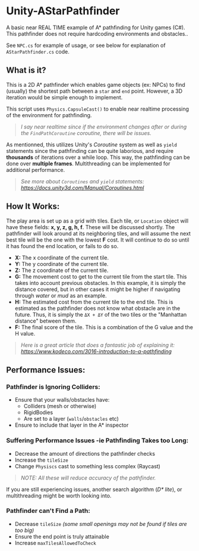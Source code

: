 # Unity-AStarPathfinder
A basic near REAL TIME example of A* pathfinding for Unity games (C#). <br>
This pathfinder does not require hardcoding environments and obstacles..

See `NPC.cs` for example of usage, or see below for explanation of `AStarPathfinder.cs` code.

## What is it?
This is a 2D A* pathfinder which enables game objects (ex: NPCs) to find (usually) the shortest path between a `star` and `end` point. However, a 3D iteration would be simple enough to implement.

This script uses `Physics.CapsuleCast()` to enable near realtime processing of the environment for pathfinding.
>*I say near realtime since if the environment changes after or during the `FindPathCoroutine` coroutine, there will be issues.*

As mentionned, this utilizes Unity's *Coroutine* system as well as `yield` statements since the pathfinding can be quite laborious, and require **thousands** of iterations over a while loop. This way, the pathfinding can be done over **multiple frames**. 
Multithreading can be implemented for additional performance. 

>*See more about `Coroutines` and `yield` statements: <br>
https://docs.unity3d.com/Manual/Coroutines.html*


## How It Works:
The play area is set up as a grid with tiles. Each tile, or `Location` object will have these fields: **x, y, z, g, h, f**. These will be discussed shortly. The pathfinder will look around at its neighboring tiles, and will assume the next best tile will be the one with the lowest **F** cost. It will continue to do so until it has found the end location, or fails to do so.
*   **X:** The x coordinate of the current tile.
*   **Y:** The y coordinate of the current tile.
*   **Z:** The z coordinate of the current tile.
*   **G:** The movement cost to get to the current tile from the start tile. This takes into account previous obstacles. In this example, it is simply the distance covered, but in other cases it might be higher if navigating through *water* or *mud* as an example.
*   **H:** The estimated cost from the current tile to the end tile. This is estimated as the pathfinder does not know what obstacle are in the future. Thus, it is simply the `ΔX + ΔY` of the two tiles or the "Manhattan distance" between them.
*   **F:** The final score of the tile. This is a combination of the G value and the H value.

> *Here is a great article that does a fantastic job of explaining it: <br>
https://www.kodeco.com/3016-introduction-to-a-pathfinding*


## Performance Issues:
### Pathfinder is Ignoring Colliders:
*   Ensure that your walls/obstacles have:
    *   Colliders (mesh or otherwise)
    *   RigidBodies
    *   Are set to a layer (`walls`/`obstacles` etc)
*   Ensure to include that layer in the A* inspector

### Suffering Performance Issues -ie Pathfinding Takes too Long:
*   Decrease the amount of directions the pathfinder checks
*   Increase the `tileSize`
*   Change `Physiscs` cast to something less complex (Raycast)
> *NOTE: All these will reduce accuracy of the pathfinder.*

If you are still experiencing issues, another search algorithm (*D\* lite*), or multithreading might be worth looking into.

### Pathfinder can't Find a Path:
*   Decrease `tileSize` *(some small openings may not be found if tiles are too big)*
*   Ensure the end point is truly attainable
*   Increase `maxTilesAllowedToCheck`
